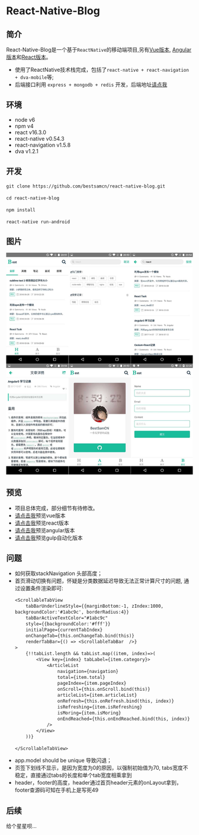 # React-Native-Blog

## 简介
React-Native-Blog是一个基于`ReactNative`的移动端项目,另有[Vue版本](https://github.com/bestsamcn/vue-blog), [Angular版本](https://github.com/bestsamcn/angular-blog)和[React版本](https://github.com/bestsamcn/react-blog)。
- 使用了ReactNative技术栈完成，包括了``react-native + react-navigation + dva-mobile``等;
- 后端接口利用 ``express + mongodb + redis`` 开发，后端地址[请点我](https://github.com/bestsamcn/node-blog)

## 环境
- node v6
- npm  v4
- react  v16.3.0
- react-native v0.54.3
- react-navigation v1.5.8
- dva v1.2.1

## 开发
```
git clone https://github.com/bestsamcn/react-native-blog.git

cd react-native-blog

npm install

react-native run-android

```
## 图片
![piture](https://raw.githubusercontent.com/bestsamcn/react-native-blog/master/screenshots/view.jpg)

## 预览
- 项目总体完成，部分细节有待修改。
- [请点击我](http://blog.bestsamcn.me/)预览vue版本
- [请点击我](http://react.bestsamcn.me/)预览react版本
- [请点击我](http://angular.bestsamcn.me/)预览angular版本
- [请点击我](http://gulp.bestsamcn.me/)预览gulp自动化版本

## 问题
- 如何获取stackNavigation 头部高度；
- 首页滑动切换有问题，怀疑是分类数据延迟导致无法正常计算尺寸的问题, 通过设置条件渲染即可:
	```
	<ScrollableTabView
		tabBarUnderlineStyle={{marginBottom:-1, zIndex:1000, backgroundColor:'#1abc9c', borderRadius:4}}
		tabBarActiveTextColor="#1abc9c"
	    style={{backgroundColor:'#fff'}}
	    initialPage={currentTabIndex}
	    onChangeTab={this.onChangeTab.bind(this)}
	    renderTabBar={() => <ScrollableTabBar  />}
	>
	 	{!!tabList.length && tabList.map((item, index)=>(
    		<View key={index} tabLabel={item.category}>
    			<ArticleList 
					navigation={navigation}
					total={item.total}
					pageIndex={item.pageIndex}
					onScroll={this.onScroll.bind(this)} 
					articleList={item.articleList} 
					onRefresh={this.onRefresh.bind(this, index)}
					isRefreshing={item.isRefreshing}
					isMoring={item.isMoring}
					onEndReached={this.onEndReached.bind(this, index)}
				/>
    		</View>
	 	))}
    	
  	</ScrollableTabView>	
	```
- app.model should be unique 导致闪退；
- 页签下划线不显示，是因为宽度为0的原因，以强制初始值为70, tabs宽度不稳定，直接通过tabs的长度和单个tab宽度相乘拿到
- header，footer的高度，header通过首页header元素的onLayout拿到，footer查源码可知在手机上是写死49

## 后续
给个星星呗...

